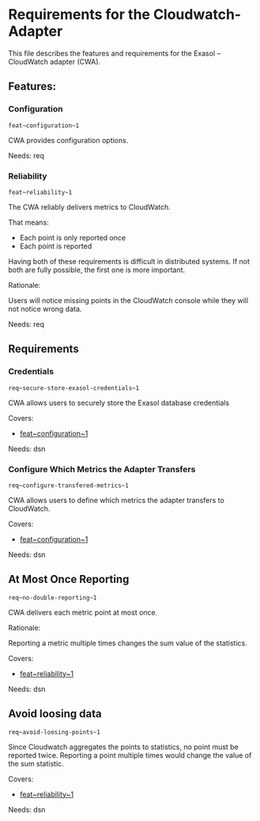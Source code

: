 # Requirements for the Cloudwatch-Adapter

This file describes the features and requirements for the Exasol – CloudWatch adapter (CWA).

## Features:

### Configuration

`feat~configuration~1`

CWA provides configuration options.

Needs: req

### Reliability

`feat~reliability~1`

The CWA reliably delivers metrics to CloudWatch.

That means:

* Each point is only reported once
* Each point is reported

Having both of these requirements is difficult in distributed systems. If not both are fully possible, the first one is more important.

Rationale:

Users will notice missing points in the CloudWatch console while they will not notice wrong data.

Needs: req

## Requirements

### Credentials

`req~secure-store-exasol-credentials~1`

CWA allows users to securely store the Exasol database credentials

Covers:

* [feat~configuration~1](#configuration)

Needs: dsn

### Configure Which Metrics the Adapter Transfers

`req~configure-transfered-metrics~1`

CWA allows users to define which metrics the adapter transfers to CloudWatch.

Covers:

* [feat~configuration~1](#configuration)

Needs: dsn

## At Most Once Reporting

`req~no-double-reporting~1`

CWA delivers each metric point at most once.

Rationale:

Reporting a metric multiple times changes the sum value of the statistics.

Covers:

* [feat~reliability~1](#Reliability)

Needs: dsn

## Avoid loosing data

`req~avoid-loosing-points~1`

Since Cloudwatch aggregates the points to statistics, no point must be reported twice. Reporting a point multiple times would change the value of the sum statistic.

Covers:

* [feat~reliability~1](#Reliability)

Needs: dsn